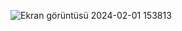 
![Ekran görüntüsü 2024-02-01 153813](https://github.com/Yahyaygmr/MeyawoPortfolio-MY-Proje1/assets/101245826/9b4a330e-15b0-47b3-8a07-e8c02b3d2834)
